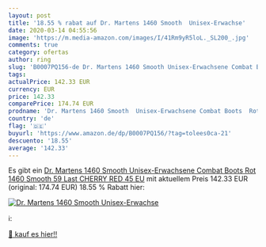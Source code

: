 ```yaml
---
layout: post
title: '18.55 % rabat auf Dr. Martens 1460 Smooth  Unisex-Erwachse'
date: 2020-03-14 04:55:56
image: 'https://m.media-amazon.com/images/I/41Rm9yR5loL._SL200_.jpg'
comments: true
category: ofertas
author: ring
slug: 'B0007PQ156-de Dr. Martens 1460 Smooth Unisex-Erwachsene Combat Boots Rot...'
tags: 
actualPrice: 142.33 EUR
currency: EUR
price: 142.33
comparePrice: 174.74 EUR
prodname: 'Dr. Martens 1460 Smooth  Unisex-Erwachsene Combat Boots  Rot  1460 Smooth 59 Last CHERRY RED   45 EU'
country: 'de'
flag: '🇩🇪'
buyurl: 'https://www.amazon.de/dp/B0007PQ156/?tag=tolees0ca-21'
descuento: '18.55'
average: '142.33'
---
```


Es gibt ein [Dr. Martens 1460 Smooth  Unisex-Erwachsene Combat Boots  Rot  1460 Smooth 59 Last CHERRY RED   45 EU](https://www.amazon.de/dp/B0007PQ156/?tag=tolees0ca-21) mit aktuellem Preis 142.33 EUR (original: 174.74 EUR) 18.55 % Rabatt hier:

[![Dr. Martens 1460 Smooth  Unisex-Erwachse](https://m.media-amazon.com/images/I/41Rm9yR5loL._SL200_.jpg)](https://www.amazon.de/dp/B0007PQ156/?tag=tolees0ca-21)

ℹ️:


[🛒 kauf es hier!!](https://www.amazon.de/dp/B0007PQ156/?tag=tolees0ca-21)
